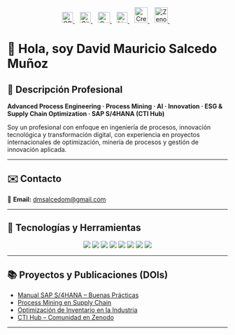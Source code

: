 <div align="center">

  <a href="https://orcid.org/0009-0004-8289-2432" target="_blank">
    <img src="https://cdn.simpleicons.org/orcid/A6CE39" alt="ORCID" width="25" height="25">
  </a>
  &nbsp;&nbsp;

   <a href="https://github.com/dmsalcedom" target="_blank">
    <img src="https://cdn.simpleicons.org/github/181717" alt="GitHub" width="25" height="25">
  </a>
&nbsp;&nbsp;

 <a href="https://www.coursera.org/user/897e9a6b058fed73e715753d465de838" target="_blank">
    <img src="https://cdn.simpleicons.org/coursera/0056D2" alt="Coursera" width="28" height="25">
  </a>
  &nbsp;&nbsp;

  
  <a href="https://www.linkedin.com/in/dm-slcm06/" target="_blank">
    <img src="https://cdn-icons-png.flaticon.com/512/174/174857.png" alt="LinkedIn" width="25" height="25">
  </a>
&nbsp;&nbsp;


<a href="https://www.credly.com/users/dmsalcedom" target="_blank">
    <img src="https://cdn.simpleicons.org/credly/FF6B00" alt="Credly" width="30" height="36">
  </a>
  &nbsp;&nbsp;

  
  <a href="https://zenodo.org/communities/sti-hub-ai-processmining-supplychain-esg/" target="_blank">
    <img src="https://cdn.simpleicons.org/zenodo/1682D4" alt="Zenodo" width="30" height="36">
  </a>
  &nbsp;&nbsp;

  

 

 
</div>

# 👋 Hola, soy David Mauricio Salcedo Muñoz  







 



## 🧾 Descripción Profesional  
**Advanced Process Engineering · Process Mining · AI · Innovation · ESG & Supply Chain Optimization · SAP S/4HANA (CTI Hub)**  

Soy un profesional con enfoque en ingeniería de procesos, innovación tecnológica y transformación digital, con experiencia en proyectos internacionales de optimización, minería de procesos y gestión de innovación aplicada.

---

## ✉️ Contacto  
📩 **Email:** dmsalcedom@gmail.com  

---

## 🚀 Tecnologías y Herramientas  

<p align="center">
  <img src="https://img.shields.io/badge/Python-3776AB?logo=python&logoColor=white" />
  <img src="https://img.shields.io/badge/MATLAB-orange?logo=mathworks&logoColor=white" />
  <img src="https://img.shields.io/badge/Celonis-2E74B5?logo=celonis&logoColor=white" />
  <img src="https://img.shields.io/badge/TensorFlow-FF6F00?logo=tensorflow&logoColor=white" />
  <img src="https://img.shields.io/badge/Docker-2496ED?logo=docker&logoColor=white" />
  <img src="https://img.shields.io/badge/Kubernetes-326CE5?logo=kubernetes&logoColor=white" />
  <img src="https://img.shields.io/badge/SAP-0FAAFF?logo=sap&logoColor=white" />
  <img src="https://img.shields.io/badge/Power%20BI-F2C811?logo=powerbi&logoColor=black" />
</p>

---

## 📚 Proyectos y Publicaciones (DOIs)
- [Manual SAP S/4HANA – Buenas Prácticas](https://doi.org/10.5281/zenodo.1234567)  
- [Process Mining en Supply Chain](https://doi.org/10.48550/arXiv.2401.00001)  
- [Optimización de Inventario en la Industria](https://doi.org/10.5281/zenodo.9876643)  
- [CTI Hub – Comunidad en Zenodo](https://zenodo.org/communities/sti-hub-ai-processmining-supplychain-esg/)  

---


